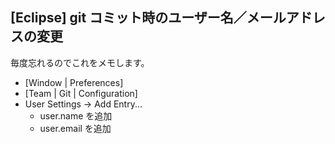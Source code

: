 ## [Eclipse] git コミット時のユーザー名／メールアドレスの変更

毎度忘れるのでこれをメモします。

* [Window | Preferences]
* [Team | Git | Configuration]
* User Settings -> Add Entry...
  * user.name を追加
  * user.email を追加




